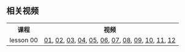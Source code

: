 ## 相关视频 ##

<table>
  <tr><th>课程</th><th>视频</th></tr>
  <tr><td>lesson 00</td><td style="text-align:left;">
      <a href='lesson00/lesson00-01.mp4' target='_blank'>01</a>,
      <a href='lesson00/lesson00-02.mp4' target='_blank'>02</a>,
      <a href='lesson00/lesson00-03.mp4' target='_blank'>03</a>,
      <a href='lesson00/lesson00-04.mp4' target='_blank'>04</a>,
      <a href='lesson00/lesson00-05.mp4' target='_blank'>05</a>,
      <a href='lesson00/lesson00-06.mp4' target='_blank'>06</a>,
      <a href='lesson00/lesson00-07.mp4' target='_blank'>07</a>,
      <a href='lesson00/lesson00-08.mp4' target='_blank'>08</a>,
      <a href='lesson00/lesson00-09.mp4' target='_blank'>09</a>,
      <a href='lesson00/lesson00-10.mp4' target='_blank'>10</a>,
      <a href='lesson00/lesson00-11.mp4' target='_blank'>11</a>,
      <a href='lesson00/lesson00-12.mp4' target='_blank'>12</a>
  </td></tr>

</table>

